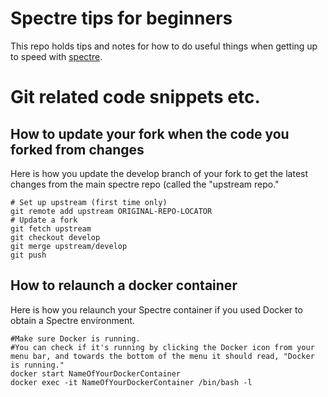 # Spectre tips for beginners
This repo holds tips and notes for how to do useful things when getting up to speed with [spectre](spectre-code.org).

# Git related code snippets etc.

## How to update your fork when the code you forked from changes
Here is how you update the develop branch of your fork to get the latest changes from the main spectre repo (called the "upstream repo."
~~~~
# Set up upstream (first time only)
git remote add upstream ORIGINAL-REPO-LOCATOR
# Update a fork
git fetch upstream
git checkout develop
git merge upstream/develop
git push
~~~~
## How to relaunch a docker container
Here is how you relaunch your Spectre container if you used Docker to obtain a Spectre environment.
~~~~
#Make sure Docker is running. 
#You can check if it's running by clicking the Docker icon from your menu bar, and towards the bottom of the menu it should read, "Docker is running."
docker start NameOfYourDockerContainer
docker exec -it NameOfYourDockerContainer /bin/bash -l
~~~~
